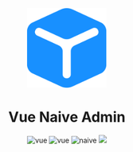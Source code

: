 <div align="center">
	<img src="./public/favicon.svg" style="width: 160px;"/>
	<h1>Vue Naive Admin</h1>
</div>

<p align="center">
  <img src="https://img.shields.io/badge/Vue-3.3.4-brightgreen.svg" alt="vue">
  <img src="https://img.shields.io/badge/Vite-4.4.6-brightgreen.svg" alt="vue">
  <img src="https://img.shields.io/badge/Naive%20UI-2.34.4-brightgreen.svg" alt="naive">
	<img src="https://img.shields.io/badge/license-MIT-green.svg"/>
</p>

